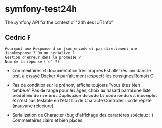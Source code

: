 # symfony-test24h
The symfony API for the contest of "24h des IUT Info"

Cedric F
-
    Pourquoi une Response d'un json_encode et pas directement une JsonResponse ? Ou un serialize ?
    Gestion d'erreur dans la promesse ?
    Nom de la réponse ('e' ?)
+
    Commentaires et documentation très propres
    Est allé très loin dans le test, a essayé Docker
    A parfaitement respecté les consignes
Romain C
-
    Pas de condition sur le prénom, affiche toujours "vous êtes bien tombé.e"
    Pas de range pour les âges, choix au hasard parmi une liste prédéfinie de nombres
    Duplication de code
    Le code rendu est incomplet et n'est pas testable en l'état
    l55 de CharacterController : code répété (mauvaise relecture)
+
    Serialization de Character (bug d'affichage des caractères spéciaux : )
    Commentaires clairs et bien placés
    
